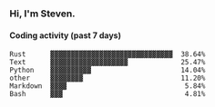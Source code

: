 ### Hi, I'm Steven.

#### Coding activity (past 7 days)
```
Rust      ▓▓▓▓▓▓▓▓▓▓▓▓▓▓▓▓▓▓▓▓▓▓▓▓▓▓▓▓▓▓  38.64%
Text      ▓▓▓▓▓▓▓▓▓▓▓▓▓▓▓▓▓▓▓             25.47%
Python    ▓▓▓▓▓▓▓▓▓▓                      14.04%
other     ▓▓▓▓▓▓▓▓                        11.20%
Markdown  ▓▓▓▓                             5.84%
Bash      ▓▓▓                              4.81%
```
